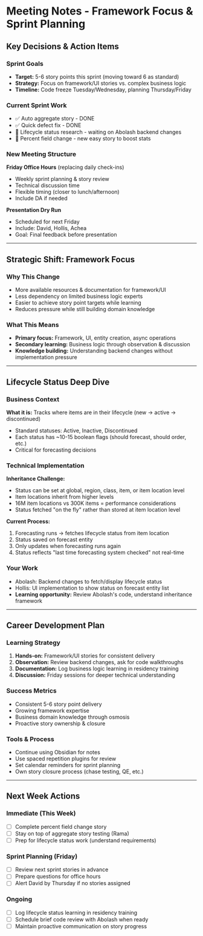 # Meeting Notes - Framework Focus & Sprint Planning

## Key Decisions & Action Items

### Sprint Goals

- **Target:** 5-6 story points this sprint (moving toward 6 as standard)
- **Strategy:** Focus on framework/UI stories vs. complex business logic
- **Timeline:** Code freeze Tuesday/Wednesday, planning Thursday/Friday

### Current Sprint Work

- ✅ Auto aggregate story - DONE
- ✅ Quick defect fix - DONE
- 🔄 Lifecycle status research - waiting on Abolash backend changes
- 📝 Percent field change - new easy story to boost stats

### New Meeting Structure

**Friday Office Hours** (replacing daily check-ins)

- Weekly sprint planning & story review
- Technical discussion time
- Flexible timing (closer to lunch/afternoon)
- Include DA if needed

**Presentation Dry Run**

- Scheduled for next Friday
- Include: David, Hollis, Achea
- Goal: Final feedback before presentation

---

## Strategic Shift: Framework Focus

### Why This Change

- More available resources & documentation for framework/UI
- Less dependency on limited business logic experts
- Easier to achieve story point targets while learning
- Reduces pressure while still building domain knowledge

### What This Means

- **Primary focus:** Framework, UI, entity creation, async operations
- **Secondary learning:** Business logic through observation & discussion
- **Knowledge building:** Understanding backend changes without implementation pressure

---

## Lifecycle Status Deep Dive

### Business Context

**What it is:** Tracks where items are in their lifecycle (new → active → discontinued)

- Standard statuses: Active, Inactive, Discontinued
- Each status has ~10-15 boolean flags (should forecast, should order, etc.)
- Critical for forecasting decisions

### Technical Implementation

**Inheritance Challenge:**

- Status can be set at global, region, class, item, or item location level
- Item locations inherit from higher levels
- 16M item locations vs 300K items = performance considerations
- Status fetched "on the fly" rather than stored at item location level

**Current Process:**

1. Forecasting runs → fetches lifecycle status from item location
2. Status saved on forecast entity
3. Only updates when forecasting runs again
4. Status reflects "last time forecasting system checked" not real-time

### Your Work

- Abolash: Backend changes to fetch/display lifecycle status
- Hollis: UI implementation to show status on forecast entity list
- **Learning opportunity:** Review Abolash's code, understand inheritance framework

---

## Career Development Plan

### Learning Strategy

1. **Hands-on:** Framework/UI stories for consistent delivery
2. **Observation:** Review backend changes, ask for code walkthroughs
3. **Documentation:** Log business logic learning in residency training
4. **Discussion:** Friday sessions for deeper technical understanding

### Success Metrics

- Consistent 5-6 story point delivery
- Growing framework expertise
- Business domain knowledge through osmosis
- Proactive story ownership & closure

### Tools & Process

- Continue using Obsidian for notes
- Use spaced repetition plugins for review
- Set calendar reminders for sprint planning
- Own story closure process (chase testing, QE, etc.)

---

## Next Week Actions

### Immediate (This Week)

- [ ] Complete percent field change story
- [ ] Stay on top of aggregate story testing (Rama)
- [ ] Prep for lifecycle status work (understand requirements)

### Sprint Planning (Friday)

- [ ] Review next sprint stories in advance
- [ ] Prepare questions for office hours
- [ ] Alert David by Thursday if no stories assigned

### Ongoing

- [ ] Log lifecycle status learning in residency training
- [ ] Schedule brief code review with Abolash when ready
- [ ] Maintain proactive communication on story progress